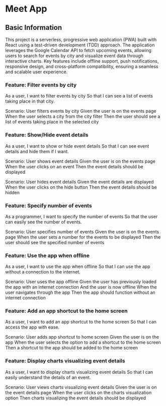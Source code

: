 # Meet App

## Basic Information

This project is a serverless, progressive web application (PWA) built with React using a test-driven development (TDD) approach. The application leverages the Google Calendar API to fetch upcoming events, allowing users to search for events by city and visualize event data through interactive charts. Key features include offline support, push notifications, responsive design, and cross-platform compatibility, ensuring a seamless and scalable user experience.


### Feature: Filter events by city

  As a user,
  I want to filter events by city
  So that I can see a list of events taking place in that city.

  Scenario: User filters events by city
    Given the user is on the events page
    When the user selects a city from the city filter
    Then the user should see a list of events taking place in the selected city

### Feature: Show/Hide event details

  As a user,
  I want to show or hide event details
  So that I can see event details and hide them if I want.

  Scenario: User shows event details
    Given the user is on the events page
    When the user clicks on an event
    Then the event details should be displayed

  Scenario: User hides event details
    Given the event details are displayed
    When the user clicks on the hide button
    Then the event details should be hidden

### Feature: Specify number of events

  As a programmer,
  I want to specify the number of events
  So that the user can easily see the number of events.

  Scenario: User specifies number of events
    Given the user is on the events page
    When the user sets a number for the events to be displayed
    Then the user should see the specified number of events

### Feature: Use the app when offline

  As a user,
  I want to use the app when offline
  So that I can use the app without a connection to the internet.

  Scenario: User uses the app offline
    Given the user has previously loaded the app with an internet connection
    And the user is now offline
    When the user navigates through the app
    Then the app should function without an internet connection

### Feature: Add an app shortcut to the home screen

  As a user,
  I want to add an app shortcut to the home screen
  So that I can access the app with ease.

  Scenario: User adds app shortcut to home screen
    Given the user is on the app
    When the user selects the option to add a shortcut to the home screen
    Then a shortcut to the app should be added to the home screen

### Feature: Display charts visualizing event details

  As a user,
  I want to display charts visualizing event details
  So that I can easily understand the details of an event.

  Scenario: User views charts visualizing event details
    Given the user is on the event details page
    When the user clicks on the charts visualization option
    Then charts visualizing the event details should be displayed
